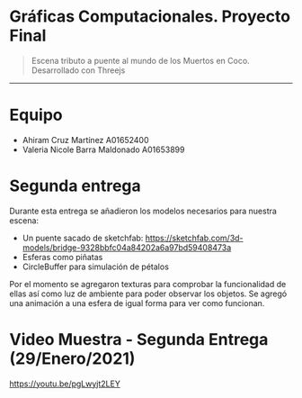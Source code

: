 # Gráficas Computacionales. Proyecto Final

> Escena tributo a puente al mundo de los Muertos en Coco. Desarrollado con Threejs

<hr>

# Equipo

- Ahiram Cruz Martínez A01652400
- Valeria Nicole Barra Maldonado A01653899

# Segunda entrega

Durante esta entrega se añadieron los modelos necesarios para nuestra escena:

- Un puente sacado de sketchfab: https://sketchfab.com/3d-models/bridge-9328bbfc04a84202a6a97bd59408473a
- Esferas como piñatas
- CircleBuffer para simulación de pétalos

Por el momento se agregaron texturas para comprobar la funcionalidad de ellas así como
luz de ambiente para poder observar los objetos. Se agregó una animación a una esfera de igual
forma para ver como funcionan.

# Video Muestra - Segunda Entrega (29/Enero/2021)

https://youtu.be/pgLwyjt2LEY
